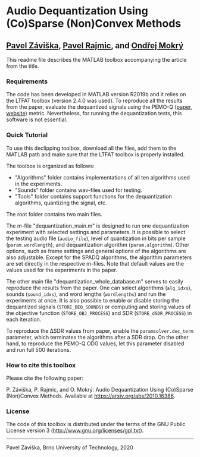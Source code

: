 
Audio Dequantization Using (Co)Sparse (Non)Convex Methods
========================================================================
[Pavel Záviška](https://orcid.org/0000-0003-2221-2058), [Pavel Rajmic](https://orcid.org/0000-0002-8381-4442), and [Ondřej Mokrý](https://orcid.org/0000-0003-1806-5809)
------------------------------------------------------------------------

This readme file describes the MATLAB toolbox accompanying the article from the title.

### Requirements
The code has been developed in MATLAB version R2019b and it relies on the LTFAT toolbox (version 2.4.0 was used).
To reproduce all the results from the paper, evaluate the dequantized signals using the PEMO-Q ([paper](https://ieeexplore.ieee.org/document/1709880), [website](https://www.hoertech.de/de/produkte/pemo-q.html)) metric. 
Nevertheless, for running the dequantization tests, this software is not essential.

### Quick Tutorial
To use this declipping toolbox, download all the files, add them to the MATLAB path and make sure that the LTFAT toolbox is properly installed.

The toolbox is organized as follows:
   - "Algorithms" folder contains implementations of all ten algorithms used in the experiments. 
   - "Sounds" folder contains wav-files used for testing.
   - "Tools" folder contains support functions for the dequantization algorithms, quantizing the signal, etc.

The root folder contains two main files. 

The m-file "dequantization_main.m" is designed to run one dequantization experiment with selected settings and parameters.
It is possible to select the testing audio file (`audio_file`), level of quantization in bits per sample (`param.wordlength`), and dequantization algorithm (`param.algorithm`).
Other options, such as frame settings and general options of the algorithms are also adjustable. 
Except for the SPADQ algorithms, the algorithm parameters are set directly in the respective m-files.
Note that default values are the values used for the experiments in the paper.

The other main file "dequantization_whole_database.m" serves to easily reproduce the results from the paper.
One can select algorithms (`alg_idxs`), sounds (`sound_idxs`), and word lengths (`wordlengths`) and run the experiments at once. 
It is also possible to enable or disable storing the dequantized signals (`STORE_DEQ_SOUNDS`) or computing and storing values of the objective function (`STORE_OBJ_PROCESS`) and SDR (`STORE_dSDR_PROCESS`) in each iteration. 

To reproduce the &Delta;SDR values from paper, enable the `paramsolver.dec_term` parameter, which terminates the algorithms after a SDR drop.
On the other hand, to reproduce the PEMO-Q ODG values, let this parameter disabled and run full 500 iterations. 

### How to cite this toolbox
Please cite the following paper:

P. Záviška, P. Rajmic, and O. Mokrý:
Audio Dequantization Using (Co)Sparse (Non)Convex Methods.
Available at https://arxiv.org/abs/2010.16386.

### License
The code of this toolbox is distributed under the terms of the GNU Public License version 3 (http://www.gnu.org/licenses/gpl.txt).

--------------------------------------------------
Pavel Záviška, Brno University of Technology, 2020